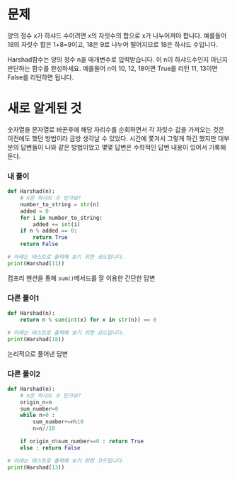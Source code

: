 # 문제

양의 정수 x가 하샤드 수이려면 x의 자릿수의 합으로 x가 나누어져야 합니다. 예를들어 18의 자릿수 합은 1+8=9이고, 
18은 9로 나누어 떨어지므로 18은 하샤드 수입니다.

Harshad함수는 양의 정수 n을 매개변수로 입력받습니다. 이 n이 하샤드수인지 아닌지 판단하는 함수를 완성하세요.
예를들어 n이 10, 12, 18이면 True를 리턴 11, 13이면 False를 리턴하면 됩니다.

# 새로 알게된 것
숫자열을 문자열로 바꾼후에 해당 자리수를 순회하면서 각 자릿수 값을 가져오는 것은 이전에도 했던 방법이라
금방 생각날 수 있었다. 
시간에 쫓겨서 그렇게 하긴 했지만 대부분의 답변들이 나와 같은 방법이었고 몇몇 답변은 수학적인 답변 내용이 있어서 
기록해 둔다.


### 내 풀이
```python
def Harshad(n):
    # n은 하샤드 수 인가요?
    number_to_string = str(n)
    added = 0
    for i in number_to_string:
        added += int(i)
    if n % added == 0:
        return True
    return False

# 아래는 테스트로 출력해 보기 위한 코드입니다.
print(Harshad(11))
```

컴프리 핸션을 통해 `sum()`메서드를 잘 이용한 간단한 답변
### 다른 풀이1
```python
def Harshad(n):
    return n % sum(int(x) for x in str(n)) == 0

# 아래는 테스트로 출력해 보기 위한 코드입니다.
print(Harshad(18))
```

논리적으로 풀어낸 답변
### 다른 풀이2
```python
def Harshad(n):
    # n은 하샤드 수 인가요?
    origin_n=n
    sum_number=0
    while n>0 : 
        sum_number+=n%10
        n=n//10

    if origin_n%sum_number==0 : return True
    else : return False

# 아래는 테스트로 출력해 보기 위한 코드입니다.
print(Harshad(13))
```
